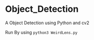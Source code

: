 # Object_Detection
A Object Detection using Python and cv2


Run By using ```python3 WeirdLens.py```
